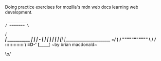Doing practice exercises for mozilla's mdn web docs learning web development. 

     _________
    / ======= \
   / __________\
  | ___________ |
  | | -       | |
  | |         | |
  | |_________| |________________________
  \=____________/                        )
  / """"""""""" \                       /
 / ::::::::::::: \                  =D-'
(_________________)
~by brian macdonald~

\o/ 

